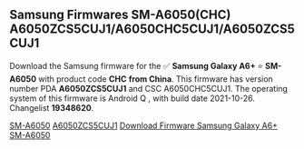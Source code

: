 <h2>Samsung Firmwares SM-A6050(CHC) A6050ZCS5CUJ1/A6050CHC5CUJ1/A6050ZCS5CUJ1</h2>
Download the Samsung firmware for the ✅ <strong>Samsung Galaxy A6+ </strong> ⭐ <strong>SM-A6050</strong> with product code <strong>CHC</strong> <strong> from China</strong>. This firmware has version number PDA <strong>A6050ZCS5CUJ1</strong> and CSC A6050CHC5CUJ1. The operating system of this firmware is Android Q , with build date 2021-10-26. Changelist <strong>19348620</strong>.


[SM-A6050](https://samfirm.shop/samsung/model/SM-A6050)
[A6050ZCS5CUJ1](https://samfirm.shop/samsung/pda/A6050ZCS5CUJ1)
[Download Firmware Samsung Galaxy A6+ SM-A6050](https://samfirm.shop/samsung/firmware/468178)
